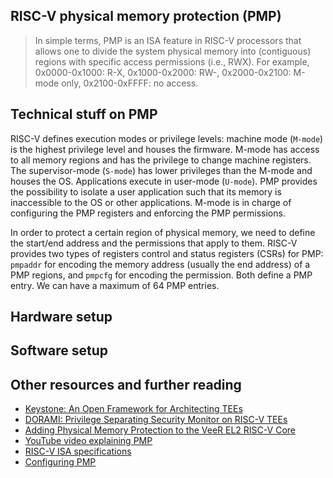 ## RISC-V physical memory protection (PMP)
> In simple terms, PMP is an ISA feature in RISC-V processors that allows one to divide the system physical memory into (contiguous) regions with specific access permissions (i.e., RWX). For example, 0x0000-0x1000: R-X, 0x1000-0x2000: RW-, 0x2000-0x2100: M-mode only, 0x2100-0xFFFF: no access. 


## Technical stuff on PMP
RISC-V defines execution modes or privilege levels: machine mode (`M-mode`) is the highest privilege level and houses the firmware. M-mode has access to all memory regions and has the privilege to change machine registers. The supervisor-mode (`S-mode`) has lower privileges than the M-mode and houses the OS. Applications execute in user-mode (`U-mode`). PMP provides the possibility to isolate a user application such that its memory is inaccessible to the OS or other applications. M-mode is in charge of configuring the PMP registers and enforcing the PMP permissions.

In order to protect a certain region of physical memory, we need to define the start/end address and the permissions that apply to them. RISC-V provides two types of registers control and status registers (CSRs) for PMP: `pmpaddr` for encoding the memory address (usually the end address) of a PMP regions, and `pmpcfg` for encoding the permission. Both define a PMP entry. We can have a maximum of 64 PMP entries.
## Hardware setup




## Software setup





























## Other resources and further reading

- [Keystone: An Open Framework for Architecting TEEs](https://arxiv.org/pdf/1907.10119)
- [DORAMI: Privilege Separating Security Monitor on RISC-V TEEs](https://www.usenix.org/system/files/usenixsecurity25-kuhne.pdf)
- [Adding Physical Memory Protection to the VeeR EL2 RISC-V Core](https://riscv.org/blog/2024/03/adding-physical-memory-protection-to-the-veer-el2-risc-v-core-2/)
- [YouTube video explaining PMP](https://www.youtube.com/watch?v=86kIwpPDsOU)
- [RISC-V ISA specifications](https://riscv.org/specifications/ratified/)
- [Configuring PMP](https://www.youtube.com/watch?v=cWlEKpCtjes)